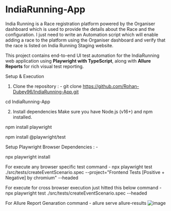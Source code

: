 # IndiaRunning-App
India Running is a Race registration platform powered by the Organiser dashboard which is used to provide the details about the Race and the configuration. I just need to write an Automation script which will enable adding a race to the platform using the Organiser dashboard and verify that the race is listed on India Running Staging website.

This project contains end-to-end UI test automation for the IndiaRunning web application using **Playwright with TypeScript**, along with **Allure Reports** for rich visual test reporting.

Setup & Execution
1. Clone the repository : - 
git clone https://github.com/Rohan-Dubey96/IndiaRunning-App.git

cd IndiaRunning-App

2. Install dependencies
Make sure you have Node.js (v16+) and npm installed.

npm install playwright

npm install @playwright/test

Setup Playwright Browser Dependencies : -

npx playwright install

For execute any browser specific test command - 
npx playwright test ./src/tests/createEventScenario.spec --project="Frontend Tests [Positive + Negative] by chromium" --headed

For execute for cross browser execution just hitted this below command -
npx playwright test ./src/tests/createEventScenario.spec --headed

For Allure Report Genaration command -
allure serve allure-results
![image](https://github.com/user-attachments/assets/c4077024-423e-4002-a78e-cb1911198622)
